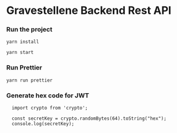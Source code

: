 # Gravestellene Backend Rest API

### Run the project

```
yarn install
```

```
yarn start
```

### Run Prettier

```
yarn run prettier
```

### Generate hex code for JWT

```
  import crypto from 'crypto';

  const secretKey = crypto.randomBytes(64).toString("hex");
  console.log(secretKey);
```

